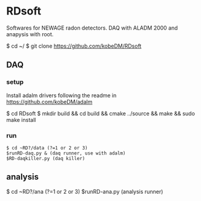 # RDsoft
Softwares for NEWAGE radon detectors. DAQ with ALADM 2000 and anapysis with root.

$ cd ~/
$ git clone https://github.com/kobeDM/RDsoft


## DAQ
### setup
Install adalm drivers following the readme in 
https://github.com/kobeDM/adalm

$ cd RDsoft
$ mkdir build && cd build && cmake ../source && make && sudo make install

### run
```
$ cd ~RD?/data (?=1 or 2 or 3)
$runRD-daq.py & (daq runner, use with adalm) 
$RD-daqkiller.py (daq killer) 
```


## analysis
$ cd ~RD?/ana (?=1 or 2 or 3)
$runRD-ana.py (analysis runner) 
